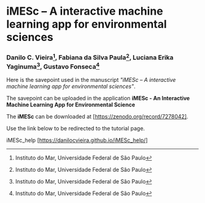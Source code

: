 # iMESc – A interactive machine learning app for environmental sciences
### Danilo C. Vieira[^1], Fabiana da Silva Paula[^2], Luciana Erika Yaginuma[^2], Gustavo Fonseca[^1] 
[^1]: Instituto do Mar, Universidade Federal de São Paulo
[^2]: Instituto do Mar, Universidade Federal de São Paulo

Here is the savepoint used in the manuscript *"iMESc – A interactive machine learning app for environmental sciences"*.

The savepoint can be uploaded in the application **iMESc - An Interactive Machine Learning App for Environmental Science**

The **iMESc** can be downloaded at [https://zenodo.org/record/7278042].

Use the link below to be redirected to the tutorial page.

iMESc_help [https://danilocvieira.github.io/iMESc_help/]

